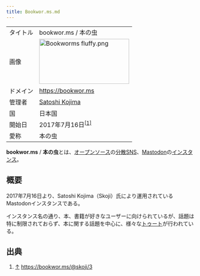 ```yaml
---
title: Bookwor.ms.md
---
```

<div>

|          |                                                                                                                                                                                                                                                                                                                                                            |
|----------|------------------------------------------------------------------------------------------------------------------------------------------------------------------------------------------------------------------------------------------------------------------------------------------------------------------------------------------------------------|
| タイトル | bookwor.ms / 本の虫                                                                                                                                                                                                                                                                                                                                        |
| 画像     | [<img src="/images/thumb/c/ce/Bookworms_fluffy.png/240px-Bookworms_fluffy.png" srcset="/images/thumb/c/ce/Bookworms_fluffy.png/360px-Bookworms_fluffy.png 1.5x, /images/thumb/c/ce/Bookworms_fluffy.png/480px-Bookworms_fluffy.png 2x" width="240" height="120" alt="Bookworms fluffy.png" />](/%E3%83%95%E3%82%A1%E3%82%A4%E3%83%AB:Bookworms_fluffy.png) |
| ドメイン | <a href="https://bookwor.ms" rel="nofollow">https://bookwor.ms</a>                                                                                                                                                                                                                                                                                         |
| 管理者   | <a href="https://bookwor.ms/@skoji" rel="nofollow">Satoshi Kojima</a>                                                                                                                                                                                                                                                                                      |
| 国       | 日本国                                                                                                                                                                                                                                                                                                                                                     |
| 開始日   | 2017年7月16日<sup>[\[1\]](#cite_note-1)</sup>                                                                                                                                                                                                                                                                                                              |
| 愛称     | 本の虫                                                                                                                                                                                                                                                                                                                                                     |

**bookwor.ms** / **本の虫**とは、[オープンソース](/%E3%82%AA%E3%83%BC%E3%83%97%E3%83%B3%E3%82%BD%E3%83%BC%E3%82%B9 "オープンソース")の[分散SNS](/%E5%88%86%E6%95%A3SNS "分散SNS")、[Mastodon](/Mastodon "Mastodon")の[インスタンス](/%E3%82%A4%E3%83%B3%E3%82%B9%E3%82%BF%E3%83%B3%E3%82%B9 "インスタンス")。

## 概要

2017年7月16日より、Satoshi Kojima（Skoji）氏により運用されているMastodonインスタンスである。

インスタンス名の通り、本、書籍が好きなユーザーに向けられているが、話題は特に制限されておらず、本に関する話題を中心に、様々な[トゥート](/%E3%83%88%E3%82%A5%E3%83%BC%E3%83%88 "トゥート")が行われている。

## 出典

<div>

1.  [↑](#cite_ref-1) <a href="https://bookwor.ms/@skoji/3" rel="nofollow">https://bookwor.ms/@skoji/3</a>

</div>

</div>
